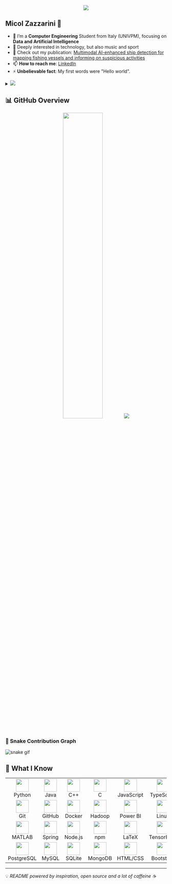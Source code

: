 <p align="center"><img src="https://i.imgur.com/A6bWGFl.gif"/></p>

## Micol Zazzarini 🌻

- 🔭 I’m a **Computer Engineering** Student from Italy (UNIVPM), focusing on **Data and Artificial Intelligence**
- 👯 Deeply interested in technology, but also music and sport
- 📄 Check out my publication: [Multimodal AI-enhanced ship detection for mapping fishing vessels and informing on suspicious activities](https://www.sciencedirect.com/science/article/pii/S0167865525000649)
- 📫 **How to reach me**: [LinkedIn](https://www.linkedin.com/in/micol-zazzarini-5a3658285/) 
- ⚡ **Unbelievable fact**: My first words were "Hello world".

<details>
<summary>
  <a href="https://github.com/K-Kraken"><img src="https://img.shields.io/badge/-Expand%20to%20know%20more-b03544?style=for-the-badge" /></a>
</summary>

### 🌍 Little More About Me

I’m passionate about **music** of all kinds — there’s always a perfect tune for every moment.  
When I’m not coding, you’ll probably find me doing **sports** like **running**, **CrossFit**, or **functional training** — but honestly, I enjoy all types of physical activity.

I truly enjoy **meeting new people**, **discovering new places**, and **learning new things**.  
Thanks to my academic journey, I’ve had the chance to live and study in **Spain**, **Italy**, and **Belgium** — an experience that has shaped both my mindset and curiosity.

I'm really into **teamwork** and **collaboration**, skills I’ve developed through numerous university projects.  
I also absolutely love **Hackathons** (Who doesn't love **pizza**, **Red Bull**, and **swag**? 😄).

Right now, I'm diving deep into **Data** and **Machine Learning**, aiming to build smart, impactful solutions.

> 🎺 Here's my favorite pre-exam pump-up song: [**Don't Stop Me Now** by **Queen**](https://www.youtube.com/watch?v=HgzGwKwLmgM)

<br></details>

## 📊 GitHub Overview

<div align="center">
  <img src="https://github-readme-stats.vercel.app/api?username=MicolZazzarini&show_icons=true&theme=default&hide_title=false&count_private=true" width="49.5%"/>
 <img src="https://github-readme-stats.vercel.app/api/top-langs/?username=MicolZazzarini&layout=compact&theme=default&langs_count=10"/>
</div>

### 🐍 Snake Contribution Graph

<img src="https://raw.githubusercontent.com/MicolZazzarini/MicolZazzarini/output/github-contribution-grid-snake.svg" alt="snake gif" />


## 🚀 What I Know

<div align="center">
  
<table>
  <tr>
    <td align="center"><img src="https://cdn.jsdelivr.net/gh/devicons/devicon/icons/python/python-original.svg" width="40"/><br>Python</td>
    <td align="center"><img src="https://cdn.jsdelivr.net/gh/devicons/devicon/icons/java/java-original.svg" width="40"/><br>Java</td>
    <td align="center"><img src="https://cdn.jsdelivr.net/gh/devicons/devicon/icons/cplusplus/cplusplus-original.svg" width="40"/><br>C++</td>
    <td align="center"><img src="https://upload.wikimedia.org/wikipedia/commons/1/18/C_Programming_Language.svg" width="40"/><br>C</td>
    <td align="center"><img src="https://cdn.jsdelivr.net/gh/devicons/devicon/icons/javascript/javascript-original.svg" width="40"/><br>JavaScript</td>
    <td align="center"><img src="https://cdn.jsdelivr.net/gh/devicons/devicon/icons/typescript/typescript-original.svg" width="40"/><br>TypeScript</td>
  </tr>
  <tr>
    <td align="center"><img src="https://cdn.jsdelivr.net/gh/devicons/devicon/icons/git/git-original.svg" width="40"/><br>Git</td>
    <td align="center"><img src="https://cdn.jsdelivr.net/gh/devicons/devicon/icons/github/github-original.svg" width="40"/><br>GitHub</td>
    <td align="center"><img src="https://cdn.jsdelivr.net/gh/devicons/devicon/icons/docker/docker-original.svg" width="40"/><br>Docker</td>
    <td align="center"><img src="https://cdn.jsdelivr.net/gh/devicons/devicon/icons/hadoop/hadoop-original.svg" width="40"/><br>Hadoop</td>
    <td align="center"><img src="https://upload.wikimedia.org/wikipedia/commons/c/cf/New_Power_BI_Logo.svg" width="40"/><br>Power BI</td>
    <td align="center"><img src="https://cdn.jsdelivr.net/gh/devicons/devicon/icons/linux/linux-original.svg" width="40"/><br>Linux</td>
  </tr>
  <tr>
    <td align="center"><img src="https://cdn.jsdelivr.net/gh/devicons/devicon/icons/matlab/matlab-original.svg" width="40"/><br>MATLAB</td>
    <td align="center"><img src="https://cdn.jsdelivr.net/gh/devicons/devicon/icons/spring/spring-original.svg" width="40"/><br>Spring</td>
    <td align="center"><img src="https://cdn.jsdelivr.net/gh/devicons/devicon/icons/nodejs/nodejs-original.svg" width="40"/><br>Node.js</td>
    <td align="center"><img src="https://cdn.jsdelivr.net/gh/devicons/devicon/icons/npm/npm-original-wordmark.svg" width="40"/><br>npm</td>
    <td align="center"><img src="https://cdn.jsdelivr.net/gh/devicons/devicon/icons/latex/latex-original.svg" width="40"/><br>LaTeX</td>
    <td align="center"><img src="https://cdn.jsdelivr.net/gh/devicons/devicon/icons/tensorflow/tensorflow-original.svg" width="40"/><br>TensorFlow</td>
  </tr>
  <tr>
    <td align="center"><img src="https://cdn.jsdelivr.net/gh/devicons/devicon/icons/postgresql/postgresql-original.svg" width="40"/><br>PostgreSQL</td>
    <td align="center"><img src="https://cdn.jsdelivr.net/gh/devicons/devicon/icons/mysql/mysql-original.svg" width="40"/><br>MySQL</td>
    <td align="center"><img src="https://cdn.jsdelivr.net/gh/devicons/devicon/icons/sqlite/sqlite-original.svg" width="40"/><br>SQLite</td>
    <td align="center"><img src="https://user-images.githubusercontent.com/25181517/183896128-ec99105a-ec1a-4d85-b08b-1aa1620b2046.png" width="40"/><br>MongoDB</td>
    <td align="center"><img src="https://user-images.githubusercontent.com/25181517/183859966-a3462d8d-1bc7-4880-b353-e2cbed900ed6.png" width="40"/><br>HTML/CSS</td>
    <td align="center"><img src="https://user-images.githubusercontent.com/25181517/183914128-3fc88b4a-4ac1-40e6-9443-9a30182379b7.png" width="40"/><br>Bootstrap</td>
  </tr>
</table>

</div>

---

💡 *README powered by inspiration, open source and a lot of caffeine ☕*

